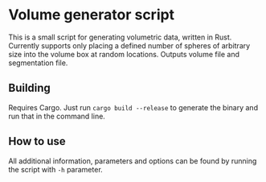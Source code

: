 # Volume generator script

This is a small script for generating volumetric data, written in Rust. Currently supports only placing a defined number of spheres of arbitrary
size into the volume box at random locations. Outputs volume file and segmentation file.

## Building

Requires Cargo. Just run ``cargo build --release`` to generate the binary and run that in the command line.

## How to use

All additional information, parameters and options can be found by running the script with ``-h`` parameter.
